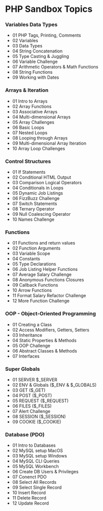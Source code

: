 # PHP Sandbox Topics

### Variables Data Types
- 01 PHP Tags, Printing, Comments
- 02 Variables
- 03 Data Types
- 04 String Concatenation
- 05 Type Casting & Juggling
- 06 Variable Challenge
- 07 Arithmetic Operators & Math Functions
- 08 String Functions
- 09 Working with Dates

### Arrays & Iteration
- 01 Intro to Arrays
- 02 Array Functions
- 03 Associative Arrays
- 04 Multi-dimensional Arrays
- 05 Array Challenges
- 06 Basic Loops
- 07 Nested Loops
- 08 Looping through Arrays
- 09 Multi-dimensional Array Iteration
- 10 Array Loop Challenges

### Control Structures
- 01 If Statements
- 02 Conditional HTML Output
- 03 Comparison Logical Operators
- 04 Conditionals in Loops
- 05 Dynamic Job Listings
- 06 FizzBuzz Challenge
- 07 Switch Statements
- 08 Ternary Operator
- 09 Null Coalescing Operator
- 10 Names Challenge

### Functions
- 01 Functions and return values
- 02 Function Arguments
- 03 Variable Scope
- 04 Constants
- 05 Type Declarations
- 06 Job Listing Helper Functions
- 07 Average Salary Challenge
- 08 Anonymous Functions Closures
- 09 Callback Functions
- 10 Arrow Functions
- 11 Format Salary Refactor Challenge
- 12 More Function Challenge

### OOP - Object-Oriented Programming
- 01 Creating a Class
- 02 Access Modifiers, Getters, Setters
- 03 Inheritance
- 04 Static Properties & Methods
- 05 OOP Challenge
- 06 Abstract Classes & Methods
- 07 Interfaces

### Super Globals
- 01 SERVER $_SERVER
- 02 ENV & Globals ($_ENV & $_GLOBALS)
- 03 GET ($_GET)
- 04 POST ($_POST)
- 05 REQUEST ($_REQUEST)
- 06 FILES ($_FILES)
- 07 Alert Challenge
- 08 SESSION ($_SESSION)
- 09 COOKIE ($_COOKIE)

### Database (PDO)
- 01 Intro to Databases
- 02 MySQL setup MacOS
- 03 MySQL setup Windows
- 04 MySQL CLI Queries
- 05 MySQL Workbench
- 06 Create DB Users & Privileges
- 07 Conenct PDO
- 08 Select All Records
- 09 Select Single Record
- 10 Insert Record
- 11 Delete Record
- 12 Update Record

